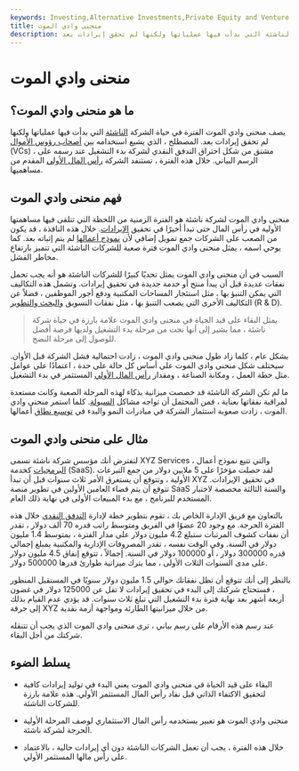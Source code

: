 ```yaml
---
keywords: Investing,Alternative Investments,Private Equity and Venture cap,Private Equity and vc
title: منحنى وادي الموت
description: يصف منحنى وادي الموت الفترة في حياة الشركة الناشئة التي بدأت فيها عملياتها ولكنها لم تحقق إيرادات بعد.
---
```


# منحنى وادي الموت
## ما هو منحنى وادي الموت؟

يصف منحنى وادي الموت الفترة في حياة الشركة [الناشئة](/startup) التي بدأت فيها عملياتها ولكنها لم تحقق إيرادات بعد. المصطلح ، الذي يشيع استخدامه بين [أصحاب رؤوس الأموال](/venturecapital) (VCs) ، مشتق من شكل احتراق التدفق النقدي لشركة بدء التشغيل عند رسمه على الرسم البياني. خلال هذه الفترة ، تستنفد الشركة [رأس المال الأولي](/equityfinancing) المقدم من مساهميها.

## فهم منحنى وادي الموت

منحنى وادي الموت لشركة ناشئة هو الفترة الزمنية من اللحظة التي تتلقى فيها مساهمتها الأولية في رأس المال حتى تبدأ أخيرًا في تحقيق [الإيرادات](/revenue). خلال هذه النافذة ، قد يكون من الصعب على الشركات جمع تمويل إضافي لأن [نموذج أعمالها](/businessmodel) لم يتم إثباته بعد. كما يوحي اسمه ، يمثل منحنى وادي الموت فترة صعبة للشركات الناشئة التي تتميز بارتفاع مخاطر الفشل.

السبب في أن منحنى وادي الموت يمثل تحديًا كبيرًا للشركات الناشئة هو أنه يجب تحمل نفقات عديدة قبل أن يبدأ منتج أو خدمة جديدة في تحقيق إيرادات. وتشمل هذه التكاليف التي يمكن التنبؤ بها ، مثل استئجار المساحات المكتبية ودفع أجور الموظفين ، فضلاً عن التكاليف الأخرى التي يصعب التنبؤ بها ، مثل نفقات التسويق [والبحث والتطوير](/randd) (R & D).

> يمثل البقاء على قيد الحياة في منحنى وادي الموت علامة بارزة في حياة شركة ناشئة ، مما يشير إلى أنها نجت من مرحلة بدء التشغيل ولديها فرصة أفضل للوصول إلى مرحلة النضج.

>

بشكل عام ، كلما زاد طول منحنى وادي الموت ، زادت احتمالية فشل الشركة قبل الأوان. سيختلف شكل منحنى وادي الموت على أساس كل حالة على حدة ، اعتمادًا على عوامل مثل خطة العمل ، ومكانة الصناعة ، ومقدار [رأس المال الأولي](/seedcapital) المستثمر في بدء التشغيل.

ما لم تكن الشركة الناشئة قد خصصت ميزانية بذكاء لهذه المرحلة الصعبة وكانت مستعدة لمراقبة نفقاتها بعناية ، فمن المحتمل أن تواجه مشاكل [السيولة](/liquidity). كلما استمر منحنى وادي الموت ، زادت صعوبة استثمار الشركة في مبادرات النمو والبدء في [توسيع نطاق](/scalability) أعمالها.

## مثال على منحنى وادي الموت

لنفترض أنك مؤسس شركة ناشئة تسمى XYZ Services ، والتي تتبع نموذج أعمال [البرمجيات](/software-as-a-service-saas) كخدمة (SaaS). لقد حصلت مؤخرًا على 5 ملايين دولار من جمع التبرعات الأولية ، وتتوقع أن يستغرق الأمر ثلاث سنوات قبل أن تبدأ XYZ في تحقيق الإيرادات. تتوقع أن يتم قضاء العامين الأولين في تطوير منصة SaaS والسنة الثالثة مخصصة لاختبار المستخدم للبرنامج ، مع بدء المبيعات الأولى في نهاية ذلك العام.

بالتعاون مع فريق الإدارة الخاص بك ، تقوم بتطوير خطة لإدارة [التدفق النقدي](/cashflow) خلال هذه الفترة الحرجة. مع وجود 20 عضوًا في الفريق ومتوسط راتب قدره 70 ألف دولار ، تقدر أن نفقات كشوف المرتبات ستبلغ 4.2 مليون دولار على مدار الفترة ، بمتوسط 1.4 مليون دولار في السنة. وفي الوقت نفسه ، تقدر المصروفات الإدارية والمكتبية بمبلغ إجمالي قدره 300000 دولار ، أو 100000 دولار في السنة. إجمالاً ، تتوقع إنفاق 4.5 مليون دولار على مدى السنوات الثلاث الأولى ، مما يترك ميزانية طوارئ قدرها 500000 دولار.

بالنظر إلى أنك تتوقع أن تظل نفقاتك حوالي 1.5 مليون دولار سنويًا في المستقبل المنظور ، فستحتاج شركتك إلى البدء في تحقيق إيرادات لا تقل عن 125000 دولار في غضون أربعة أشهر بعد نهاية فترة بدء التشغيل التي تبلغ ثلاث سنوات. قد يؤدي عدم القيام بذلك إلى حرقة XYZ من خلال ميزانيتها الطارئة ومواجهة أزمة نقدية.

عند رسم هذه الأرقام على رسم بياني ، ترى منحنى وادي الموت الذي يجب أن تتنقله شركتك من أجل البقاء.

## يسلط الضوء

- البقاء على قيد الحياة في منحنى وادي الموت يعني البدء في توليد إيرادات كافية لتحقيق الاكتفاء الذاتي قبل نفاد رأس المال المستثمر الأولي. هذه علامة بارزة للشركات الناشئة.

- منحنى وادي الموت هو تعبير يستخدمه رأس المال الاستثماري لوصف المرحلة الأولية الحرجة لشركة ناشئة.

- خلال هذه الفترة ، يجب أن تعمل الشركات الناشئة دون أي إيرادات حالية ، بالاعتماد على رأس مالها المستثمر الأولي.

